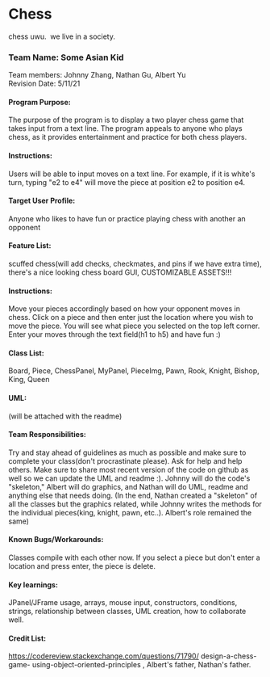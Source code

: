  # Chess 
chess uwu. 
we live in a society.
### Team Name: Some Asian Kid 
Team members: Johnny Zhang, Nathan Gu, Albert Yu \
Revision Date: 5/11/21


#### Program Purpose: 
The purpose of the program is to display a two player chess game that takes input from a text line. The program appeals to anyone who plays chess, as it provides entertainment and practice for both chess players.



#### Instructions: 
Users will be able to input moves on a text line. For example, if it is white's turn, typing "e2 to e4" will move the piece at position e2 to position e4.



#### Target User Profile: 
Anyone who likes to have fun or practice playing chess with another an opponent



#### Feature List: 
scuffed chess(will add checks, checkmates, and pins if we have extra time), there's a nice looking chess board GUI, CUSTOMIZABLE ASSETS!!!



#### Instructions: 
Move your pieces accordingly based on how your opponent moves in chess. Click on a piece and then enter just the location where you wish to move the piece. You will see what piece you selected on the top left corner. Enter your moves through the text field(h1 to h5) and have fun :) 



#### Class List: 
Board, Piece, ChessPanel, MyPanel, PieceImg, Pawn, Rook, Knight, Bishop, King, Queen



#### UML: 
(will be attached with the readme)



#### Team Responsibilities:
Try and stay ahead of guidelines as much as possible and make sure to complete your class(don't procrastinate please). Ask for help and help others. Make sure to share most recent version of the code on github as well so we can update the UML and readme :). Johnny will do the code's "skeleton," Albert will do graphics, and Nathan will do UML, readme and anything else that needs doing. (In the end, Nathan created a "skeleton" of all the classes but the graphics related, while Johnny writes the methods for the individual pieces(king, knight, pawn, etc..). Albert's role remained the same)



#### Known Bugs/Workarounds:
Classes compile with each other now. If you select a piece but don't enter a location and press enter, the piece is delete. 



#### Key learnings: 
JPanel/JFrame usage, arrays, mouse input, constructors, conditions, strings, relationship between classes, UML creation, how to collaborate well.



#### Credit List: 
https://codereview.stackexchange.com/questions/71790/ design-a-chess-game- using-object-oriented-principles , Albert's father, Nathan's father.

  
